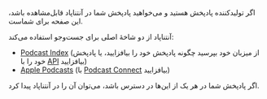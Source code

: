 اگر تولیدکننده پادپخش هستید و می‌خواهید پادپخش شما در آنتناپاد قابل‌مشاهده باشد، این صفحه برای شماست.

آنتناپاد از دو شاخهٔ اصلی برای جست‌وجو استفاده می‌کند:

* [Podcast Index](https://podcastindex.org/) (از میزبان خود بپرسید چگونه پادپخش خود را بیافزایید، یا پادپخش خود را با [API](https://podcastindex-org.github.io/docs-api/#get-/add/byfeedurl) بیافزایید)
* [Apple Podcasts](https://podcasts.apple.com) (با [Podcast Connect](https://podcastsconnect.apple.com/) بیافزایید)

اگر پادپخش شما در هر یک از این‌ها در دسترس باشد، می‌توان آن را در آنتناپاد پیدا کرد.
